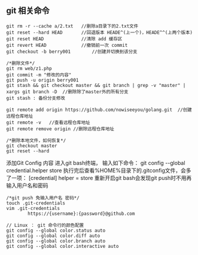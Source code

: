 ## git 相关命令 ##

    git rm -r --cache a/2.txt	//删除a目录下的2.txt文件
	git reset --hard HEAD		//回退版本 HEADE^(上一个)，HEADE^^(上两个版本)
	git reset HEAD				//清除 add 缓存区
	git revert HEAD				//撤销前一次 commit
	git checkout -b berry001		//创建并切换到该分支

	/*删除文件*/
	git rm web/z1.php 			
	git commit -m "修改的内容"
	git push -u origin berry001
	git stash && git checkout master && git branch | grep -v "master" | xargs git branch -D  //删除除了master外的所有分支
	git stash : 备份分支修改

	git remote add origin https://github.com/nowiseeyou/golang.git	//创建远程仓库地址
	git remote -v	//查看远程仓库地址
	git remote remove origin //删除远程仓库地址

	/*删除本地文件，如何恢复*/
	git checkout master
	git reset --hard

添加Git Config 内容
进入git bash终端， 输入如下命令：
git config --global credential.helper store
执行完后查看%HOME%目录下的.gitconfig文件，会多了一项：
[credential] helper = store
重新开启git bash会发现git push时不用再输入用户名和密码


	
	/*git push 免输入用户名 密码*/
	touch .git-credentials
	vim .git-credentials
			https://{username}:{password}@github.com

	// Linux ： git 命令行的颜色配置
	git config --global color.status auto	
	git config --global color.diff auto
	git config --global color.branch auto
	git config --global color.interactive auto
